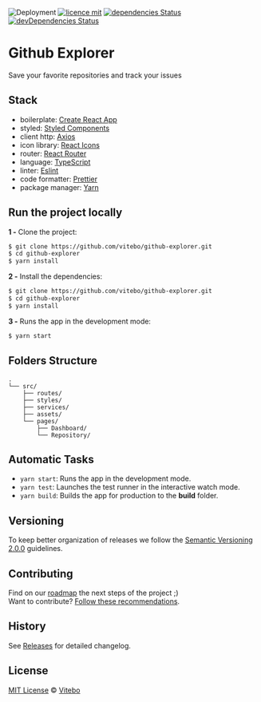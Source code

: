 ![Deployment](https://github.com/vitebo/github-explorer/workflows/Deployment/badge.svg?branch=master)
[![licence mit](https://img.shields.io/badge/licence-MIT-blue.svg)](https://github.com/vitebo/github-explorer/blob/master/LICENSE)
[![dependencies Status](https://david-dm.org/vitebo/github-explorer/status.svg)](https://david-dm.org/vitebo/github-explorer)
[![devDependencies Status](https://david-dm.org/vitebo/github-explorer/dev-status.svg)](https://david-dm.org/vitebo/github-explorer?type=dev)

# Github Explorer

Save your favorite repositories and track your issues

## Stack

- boilerplate: [Create React App](https://github.com/facebook/create-react-app)
- styled: [Styled Components](https://styled-components.com/)
- client http: [Axios](https://github.com/axios/axios)
- icon library: [React Icons](https://react-icons.github.io/)
- router: [React Router](https://github.com/ReactTraining/react-router)
- language: [TypeScript](https://www.typescriptlang.org/)
- linter: [Eslint](https://eslint.org/)
- code formatter: [Prettier](https://prettier.io/)
- package manager: [Yarn](https://yarnpkg.com/)

## Run the project locally

**1 -** Clone the project:

```sh
$ git clone https://github.com/vitebo/github-explorer.git
$ cd github-explorer
$ yarn install
```

**2 -** Install the dependencies:

```sh
$ git clone https://github.com/vitebo/github-explorer.git
$ cd github-explorer
$ yarn install
```

**3 -** Runs the app in the development mode:
```sh
$ yarn start
```

## Folders Structure

	.
	└── src/
	    ├── routes/
	    ├── styles/
	    ├── services/
	    ├── assets/
	    └── pages/
	        ├── Dashboard/
	        └── Repository/

## Automatic Tasks

- `yarn start`: Runs the app in the development mode.
- `yarn test`: Launches the test runner in the interactive watch mode.
- `yarn build`: Builds the app for production to the **build** folder.

## Versioning

To keep better organization of releases we follow the [Semantic Versioning 2.0.0](http://semver.org/) guidelines.

## Contributing

Find on our [roadmap](https://github.com/vitebo/github-explorer/issues) the next steps of the project ;)
<br>
Want to contribute? [Follow these recommendations](https://github.com/vitebo/github-explorer/blob/master/CONTRIBUTING.md).

## History

See [Releases](https://github.com/vitebo/github-explorer/releases) for detailed changelog.

## License

[MIT License](https://github.com/vitebo/github-explorer/blob/master/LICENSE) © [Vitebo](https://github.com/vitebo)
